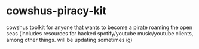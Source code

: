 # cowshus-piracy-kit
cowshus toolkit for anyone that wants to become a pirate roaming the open seas (includes resources for hacked spotify/youtube music/youtube clients, among other things. will be updating sometimes ig)
